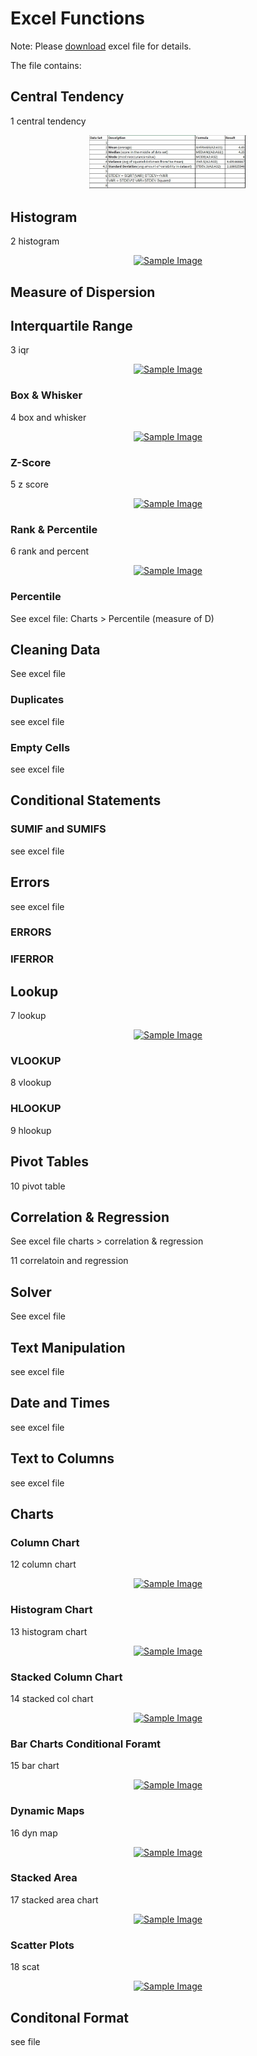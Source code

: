 # Excel Functions

Note: Please [download](https://github.com/brnhaze/Portfolio/blob/main/Excel/Charts.xlsx) excel file for details.

The file contains:

## Central Tendency

1 central tendency

<div style="text-align:center;">
        <img src="https://github.com/brnhaze/Portfolio/blob/main/Excel/1%20central%20tendency.jpg" alt="Sample Image" style="width:50%;height:auto;">
    </a>
</div>

## Histogram

2 histogram

<div style="text-align:center;">
    <a href="https://www.example.com">
        <img src="https://www.example.com/image.jpg" alt="Sample Image" style="width:50%;height:auto;">
    </a>
</div>

## Measure of Dispersion

## Interquartile Range

3 iqr

<div style="text-align:center;">
    <a href="https://www.example.com">
        <img src="https://www.example.com/image.jpg" alt="Sample Image" style="width:50%;height:auto;">
    </a>
</div>

### Box & Whisker

4 box and whisker

<div style="text-align:center;">
    <a href="https://www.example.com">
        <img src="https://www.example.com/image.jpg" alt="Sample Image" style="width:50%;height:auto;">
    </a>
</div>

### Z-Score

5 z score

<div style="text-align:center;">
    <a href="https://www.example.com">
        <img src="https://www.example.com/image.jpg" alt="Sample Image" style="width:50%;height:auto;">
    </a>
</div>

### Rank & Percentile

6 rank and percent

<div style="text-align:center;">
    <a href="https://www.example.com">
        <img src="https://www.example.com/image.jpg" alt="Sample Image" style="width:50%;height:auto;">
    </a>
</div>

### Percentile

See excel file: Charts > Percentile (measure of D)

## Cleaning Data

See excel file

### Duplicates

see excel file

### Empty Cells

see excel file

## Conditional Statements

### SUMIF and SUMIFS

see excel file

## Errors

see excel file

### ERRORS

### IFERROR

## Lookup

7 lookup

<div style="text-align:center;">
    <a href="https://www.example.com">
        <img src="https://www.example.com/image.jpg" alt="Sample Image" style="width:50%;height:auto;">
    </a>
</div>

### VLOOKUP

8 vlookup

### HLOOKUP

9 hlookup

## Pivot Tables

10 pivot table

## Correlation & Regression

See excel file charts > correlation & regression

11 correlatoin and regression

## Solver

See excel file

## Text Manipulation

see excel file

## Date and Times

see excel file

## Text to Columns

see excel file

## Charts

### Column Chart

12 column chart

<div style="text-align:center;">
    <a href="https://www.example.com">
        <img src="https://www.example.com/image.jpg" alt="Sample Image" style="width:50%;height:auto;">
    </a>
</div>

### Histogram Chart

13 histogram chart

<div style="text-align:center;">
    <a href="https://www.example.com">
        <img src="https://www.example.com/image.jpg" alt="Sample Image" style="width:50%;height:auto;">
    </a>
</div>

### Stacked Column Chart

14 stacked col chart

<div style="text-align:center;">
    <a href="https://www.example.com">
        <img src="https://www.example.com/image.jpg" alt="Sample Image" style="width:50%;height:auto;">
    </a>
</div>

### Bar Charts Conditional Foramt

15 bar chart

<div style="text-align:center;">
    <a href="https://www.example.com">
        <img src="https://www.example.com/image.jpg" alt="Sample Image" style="width:50%;height:auto;">
    </a>
</div>

### Dynamic Maps

16 dyn map

<div style="text-align:center;">
    <a href="https://www.example.com">
        <img src="https://www.example.com/image.jpg" alt="Sample Image" style="width:50%;height:auto;">
    </a>
</div>

### Stacked Area

17 stacked area chart

<div style="text-align:center;">
    <a href="https://www.example.com">
        <img src="https://www.example.com/image.jpg" alt="Sample Image" style="width:50%;height:auto;">
    </a>
</div>

### Scatter Plots

18 scat

<div style="text-align:center;">
    <a href="https://www.example.com">
        <img src="https://www.example.com/image.jpg" alt="Sample Image" style="width:50%;height:auto;">
    </a>
</div>

## Conditonal Format

see file
